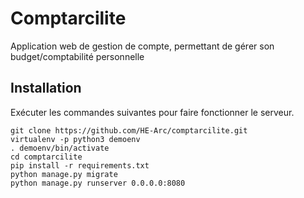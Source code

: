 # Comptarcilite
Application web de gestion de compte, permettant de gérer son budget/comptabilité personnelle

## Installation

Exécuter les commandes suivantes pour faire fonctionner le serveur.

```shell
git clone https://github.com/HE-Arc/comptarcilite.git
virtualenv -p python3 demoenv
. demoenv/bin/activate
cd comptarcilite
pip install -r requirements.txt
python manage.py migrate
python manage.py runserver 0.0.0.0:8080
```
